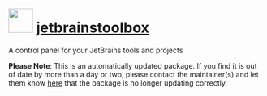 # <img src="https://cdn.jsdelivr.net/gh/mkevenaar/chocolatey-packages@fe58b3eef131f858f8ac788a44cf8bde8d9b1fe4/icons/jetbrainstoolbox.png" width="48" height="48"/> [jetbrainstoolbox](https://community.chocolatey.org/packages/jetbrainstoolbox)

A control panel for your JetBrains tools and projects

**Please Note**: This is an automatically updated package. If you find it is
out of date by more than a day or two, please contact the maintainer(s) and
let them know [here](https://github.com/mkevenaar/chocolatey-packages/issues) that the package is no longer updating correctly.
